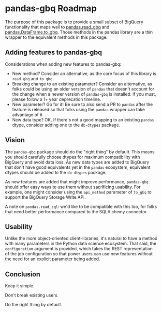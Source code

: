 # pandas-gbq Roadmap

The purpose of this package is to provide a small subset of BigQuery
functionality that maps well to
[pandas.read_gbq](https://pandas.pydata.org/docs/reference/api/pandas.read_gbq.html#pandas.read_gbq)
and
[pandas.DataFrame.to_gbq](https://pandas.pydata.org/docs/reference/api/pandas.DataFrame.to_gbq.html#pandas.DataFrame.to_gbq).
Those methods in the pandas library are a thin wrapper to the equivalent
methods in this package.

## Adding features to pandas-gbq

Considerations when adding new features to pandas-gbq:

* New method? Consider an alternative, as the core focus of this library is
  `read_gbq` and `to_gbq`.
* Breaking change to an existing parameter? Consider an alternative, as folks
  could be using an older version of `pandas` that doesn't account for the
  change when a newer version of `pandas-gbq` is installed. If you must, please
  follow a 1+ year deprecation timeline.
* New parameter? Go for it! Be sure to also send a PR to `pandas` after the
  feature is released so that folks using the `pandas` wrapper can take
  advantage of it.
* New data type? OK. If there's not a good mapping to an existing `pandas`
  dtype, consider adding one to the `db-dtypes` package.

## Vision

The `pandas-gbq` package should do the "right thing" by default. This means you
should carefully choose dtypes for maximum compatibility with BigQuery and
avoid data loss. As new data types are added to BigQuery that don't have good
equivalents yet in the `pandas` ecosystem, equivalent dtypes should be added to
the `db-dtypes` package.

As new features are added that might improve performance, `pandas-gbq` should
offer easy ways to use them without sacrificing usability. For example, one
might consider using the `api_method` parameter of `to_gbq` to support the
BigQuery Storage Write API.

A note on `pandas.read_sql`: we'd like to be compatible with this too, for folks
that need better performance compared to the SQLAlchemy connector.

## Usability

Unlike the more object-oriented client-libraries, it's natural to have a method
with many parameters in the Python data science ecosystem. That said, the
`configuration` argument is provided, which takes the REST representation of
the job configuration so that power users can use new features without the need
for an explicit parameter being added.

## Conclusion

Keep it simple.

Don't break existing users.

Do the right thing by default.

